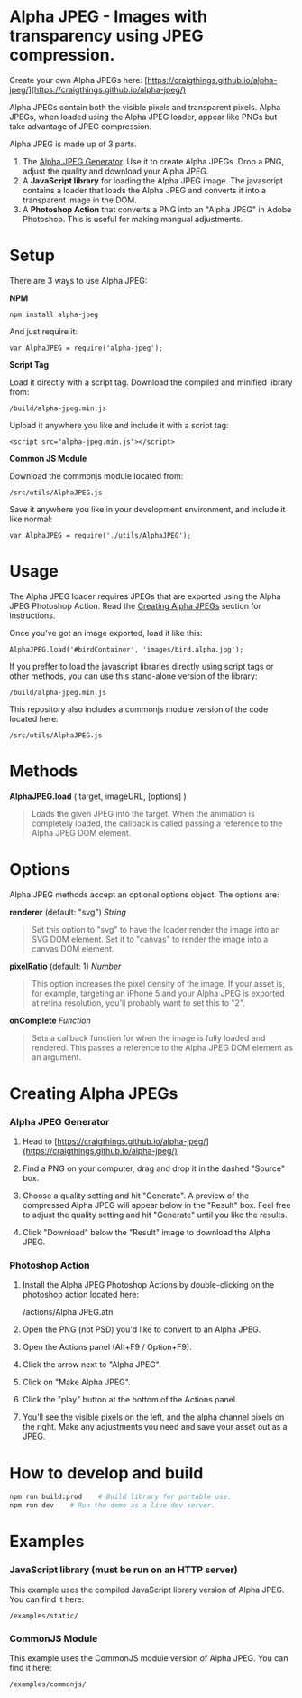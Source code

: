 # Alpha JPEG - Images with transparency using JPEG compression.

Create your own Alpha JPEGs here: [https://craigthings.github.io/alpha-jpeg/](https://craigthings.github.io/alpha-jpeg/)

Alpha JPEGs contain both the visible pixels and transparent pixels. Alpha JPEGs, when loaded using the Alpha JPEG loader, appear like PNGs but take advantage of JPEG compression.

Alpha JPEG is made up of 3 parts. 

1. The [Alpha JPEG Generator](https://craigthings.github.io/alpha-jpeg/). Use it to create Alpha JPEGs. Drop a PNG, adjust the quality and download your Alpha JPEG.
2. A **JavaScript library** for loading the Alpha JPEG image. The javascript contains a loader that loads the Alpha JPEG and converts it into a transparent image in the DOM.
2. A **Photoshop Action** that converts a PNG into an "Alpha JPEG" in Adobe Photoshop. This is useful for making mangual adjustments.

# Setup

There are 3 ways to use Alpha JPEG:

**NPM**

	npm install alpha-jpeg

And just require it:

	var AlphaJPEG = require('alpha-jpeg');

**Script Tag**

Load it directly with a script tag. Download the compiled and minified library from:

	/build/alpha-jpeg.min.js

Upload it anywhere you like and include it with a script tag:

	<script src="alpha-jpeg.min.js"></script>

**Common JS Module**

Download the commonjs module located from:

	/src/utils/AlphaJPEG.js

Save it anywhere you like in your development environment, and include it like normal:

	var AlphaJPEG = require('./utils/AlphaJPEG');

# Usage

The Alpha JPEG loader requires JPEGs that are exported using the Alpha JPEG Photoshop Action. Read the [Creating Alpha JPEGs](#creating-alpha-jpegs) section for instructions.

Once you've got an image exported, load it like this:

    AlphaJPEG.load('#birdContainer', 'images/bird.alpha.jpg');

If you preffer to load the javascript libraries directly using script tags or other methods, you can use this stand-alone version of the library:

	/build/alpha-jpeg.min.js

This repository also includes a commonjs module version of the code located here:

	/src/utils/AlphaJPEG.js

# Methods

**AlphaJPEG.load** ( target, imageURL, [options] )
 > Loads the given JPEG into the target. When the animation is completely loaded, the callback is called passing a reference to the Alpha JPEG DOM element.

# Options

Alpha JPEG methods accept an optional options object. The options are:

**renderer** (default: "svg") _String_
 > Set this option to "svg" to have the loader render the image into an SVG DOM element. Set it to "canvas" to render the image into a canvas DOM element.

 **pixelRatio** (default: 1) _Number_
 > This option increases the pixel density of the image. If your asset is, for example, targeting an iPhone 5 and your Alpha JPEG is exported at retina resolution, you'll probably want to set this to "2".

**onComplete** _Function_
 > Sets a callback function for when the image is fully loaded and rendered. This passes a reference to the Alpha JPEG DOM element as an argument.

# Creating Alpha JPEGs

### Alpha JPEG Generator

1. Head to [https://craigthings.github.io/alpha-jpeg/](https://craigthings.github.io/alpha-jpeg/)

2. Find a PNG on your computer, drag and drop it in the dashed "Source" box.

3. Choose a quality setting and hit "Generate". A preview of the compressed Alpha JPEG will appear below in the "Result" box. Feel free to adjust the quality setting and hit "Generate" until you like the results.

4. Click "Download" below the "Result" image to download the Alpha JPEG.


### Photoshop Action

1. Install the Alpha JPEG Photoshop Actions by double-clicking on the photoshop action located here:

	/actions/Alpha JPEG.atn

2. Open the PNG (not PSD) you'd like to convert to an Alpha JPEG.

3. Open the Actions panel (Alt+F9 / Option+F9).

4. Click the arrow next to "Alpha JPEG".

5. Click on "Make Alpha JPEG".

6. Click the "play" button at the bottom of the Actions panel.

7. You'll see the visible pixels on the left, and the alpha channel pixels on the right. Make any adjustments you need and save your asset out as a JPEG.


# How to develop and build

```bash
npm run build:prod    # Build library for portable use.
npm run dev    # Run the demo as a live dev server.
```


# Examples

### JavaScript library (must be run on an HTTP server)

This example uses the compiled JavaScript library version of Alpha JPEG. You can find it here:

	/examples/static/

### CommonJS Module

This example uses the CommonJS module version of Alpha JPEG. You can find it here:

	/examples/commonjs/